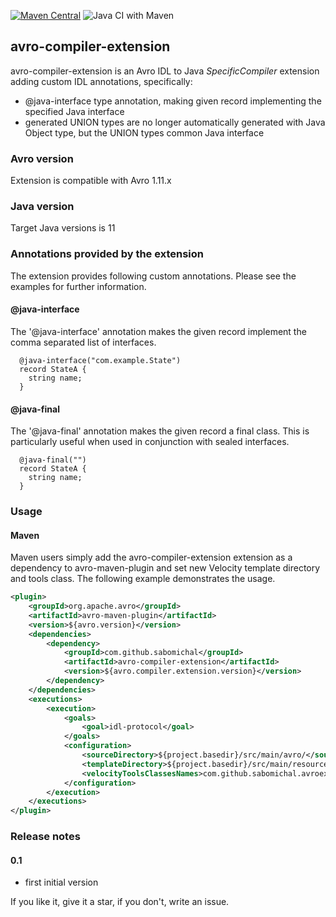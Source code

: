 [![Maven Central](https://maven-badges.herokuapp.com/maven-central/com.github.sabomichal/avro-compiler-extension/badge.svg)](https://maven-badges.herokuapp.com/maven-central/com.github.sabomichal/avro-compiler-extension) ![Java CI with Maven](https://github.com/sabomichal/avro-compiler-extension/workflows/Java%20CI%20with%20Maven/badge.svg)
## avro-compiler-extension
avro-compiler-extension is an Avro IDL to Java _SpecificCompiler_ extension adding custom IDL annotations, specifically:

* @java-interface type annotation, making given record implementing the specified Java interface
* generated UNION types are no longer automatically generated with Java Object type, but the UNION types common Java interface  

### Avro version
Extension is compatible with Avro 1.11.x

### Java version
Target Java versions is 11

### Annotations provided by the extension
The extension provides following custom annotations. Please see the examples for further information.

#### @java-interface
The '@java-interface' annotation makes the given record implement the comma separated list of interfaces. 
```idl
  @java-interface("com.example.State")
  record StateA {
    string name;
  }
```

#### @java-final
The '@java-final' annotation makes the given record a final class. This is particularly useful when used in conjunction with sealed interfaces.
```idl
  @java-final("")
  record StateA {
    string name;
  }
```

### Usage
#### Maven
Maven users simply add the avro-compiler-extension extension as a dependency to avro-maven-plugin and set new Velocity template directory and tools class. The following example demonstrates the usage.
```xml
<plugin>
    <groupId>org.apache.avro</groupId>
    <artifactId>avro-maven-plugin</artifactId>
    <version>${avro.version}</version>
    <dependencies>
        <dependency>
            <groupId>com.github.sabomichal</groupId>
            <artifactId>avro-compiler-extension</artifactId>
            <version>${avro.compiler.extension.version}</version>
        </dependency>
    </dependencies>
    <executions>
        <execution>
            <goals>
                <goal>idl-protocol</goal>
            </goals>
            <configuration>
                <sourceDirectory>${project.basedir}/src/main/avro/</sourceDirectory>
                <templateDirectory>${project.basedir}/src/main/resources/velocity/</templateDirectory>
                <velocityToolsClassesNames>com.github.sabomichal.avroextensions.AvroGeneratorExtensions</velocityToolsClassesNames>
            </configuration>
        </execution>
    </executions>
</plugin>
```

### Release notes
#### 0.1
* first initial version

If you like it, give it a star, if you don't, write an issue.
